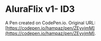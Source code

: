 # AluraFlix v1- ID3

A Pen created on CodePen.io. Original URL: [https://codepen.io/hampaz/pen/ZEyvjmM](https://codepen.io/hampaz/pen/ZEyvjmM).


